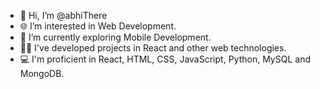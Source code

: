 - 👋 Hi, I’m @abhiThere
- 🌐 I’m interested in Web Development.
- 📱 I’m currently exploring Mobile Development.
- 🧑‍💻 I've developed projects in React and other web technologies.
- 💻 I'm proficient in React, HTML, CSS, JavaScript, Python, MySQL and MongoDB.

<!---
abhiThere/abhiThere is a ✨ special ✨ repository because its `README.md` (this file) appears on your GitHub profile.
You can click the Preview link to take a look at your changes.
--->
